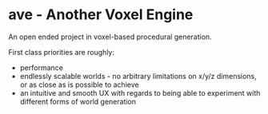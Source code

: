 # ave - Another Voxel Engine

An open ended project in voxel-based procedural generation.

First class priorities are roughly:
* performance
* endlessly scalable worlds - no arbitrary limitations on x/y/z dimensions, or as close as is possible to achieve
* an intuitive and smooth UX with regards to being able to experiment with different forms of world generation
